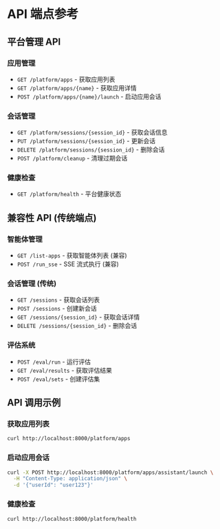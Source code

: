 # API 端点参考

## 平台管理 API

### 应用管理
- `GET /platform/apps` - 获取应用列表
- `GET /platform/apps/{name}` - 获取应用详情  
- `POST /platform/apps/{name}/launch` - 启动应用会话

### 会话管理
- `GET /platform/sessions/{session_id}` - 获取会话信息
- `PUT /platform/sessions/{session_id}` - 更新会话
- `DELETE /platform/sessions/{session_id}` - 删除会话
- `POST /platform/cleanup` - 清理过期会话

### 健康检查
- `GET /platform/health` - 平台健康状态

## 兼容性 API (传统端点)

### 智能体管理
- `GET /list-apps` - 获取智能体列表 (兼容)
- `POST /run_sse` - SSE 流式执行 (兼容)

### 会话管理 (传统)
- `GET /sessions` - 获取会话列表
- `POST /sessions` - 创建新会话
- `GET /sessions/{session_id}` - 获取会话详情
- `DELETE /sessions/{session_id}` - 删除会话

### 评估系统
- `POST /eval/run` - 运行评估
- `GET /eval/results` - 获取评估结果
- `POST /eval/sets` - 创建评估集

## API 调用示例

### 获取应用列表
```bash
curl http://localhost:8000/platform/apps
```

### 启动应用会话
```bash
curl -X POST http://localhost:8000/platform/apps/assistant/launch \
  -H "Content-Type: application/json" \
  -d '{"userId": "user123"}'
```

### 健康检查
```bash
curl http://localhost:8000/platform/health
```